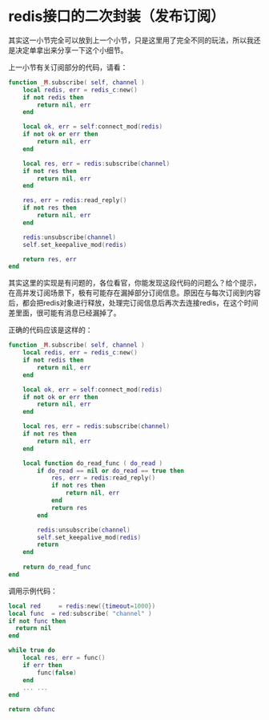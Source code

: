 # redis接口的二次封装（发布订阅）

其实这一小节完全可以放到上一个小节，只是这里用了完全不同的玩法，所以我还是决定单拿出来分享一下这个小细节。

上一小节有关订阅部分的代码，请看：

```lua
function _M.subscribe( self, channel )
    local redis, err = redis_c:new()
    if not redis then
        return nil, err
    end

    local ok, err = self:connect_mod(redis)
    if not ok or err then
        return nil, err
    end

    local res, err = redis:subscribe(channel)
    if not res then
        return nil, err
    end

    res, err = redis:read_reply()
    if not res then
        return nil, err
    end

    redis:unsubscribe(channel)
    self.set_keepalive_mod(redis)

    return res, err
end
```

其实这里的实现是有问题的，各位看官，你能发现这段代码的问题么？给个提示，在高并发订阅场景下，极有可能存在漏掉部分订阅信息。原因在与每次订阅到内容后，都会把redis对象进行释放，处理完订阅信息后再次去连接redis，在这个时间差里面，很可能有消息已经漏掉了。

正确的代码应该是这样的：  

```lua
function _M.subscribe( self, channel )
    local redis, err = redis_c:new()
    if not redis then
        return nil, err
    end

    local ok, err = self:connect_mod(redis)
    if not ok or err then
        return nil, err
    end

    local res, err = redis:subscribe(channel)
    if not res then
        return nil, err
    end

    local function do_read_func ( do_read )
        if do_read == nil or do_read == true then
            res, err = redis:read_reply()
            if not res then
                return nil, err
            end
            return res
        end

        redis:unsubscribe(channel)
        self.set_keepalive_mod(redis)
        return 
    end
    
    return do_read_func
end
```

调用示例代码：

```lua
local red     = redis:new({timeout=1000})  
local func  = red:subscribe( "channel" )
if not func then
  return nil
end

while true do
    local res, err = func()
    if err then
        func(false)
    end
    ... ...
end

return cbfunc
```
